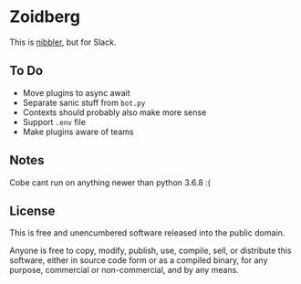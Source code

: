 Zoidberg
========

This is [nibbler](https://github.com/kirkegaard/nibbler.py), but for Slack.

To Do
-----

- Move plugins to async await
- Separate sanic stuff from `bot.py`
- Contexts should probably also make more sense
- Support `.env` file
- Make plugins aware of teams


Notes
-----

Cobe cant run on anything newer than python 3.6.8 :(

License
-------

This is free and unencumbered software released into the public domain.

Anyone is free to copy, modify, publish, use, compile, sell, or
distribute this software, either in source code form or as a compiled
binary, for any purpose, commercial or non-commercial, and by any means.
